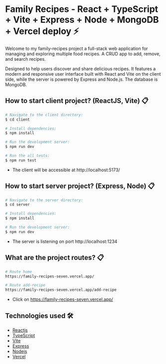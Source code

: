 # Family Recipes - React + TypeScript + Vite + Express + Node + MongoDB + Vercel deploy ⚡️

Welcome to my family-recipes project a full-stack web application for managing and exploring multiple food recipes. A CRUD app to add, remove, and search recipes.

Designed to help users discover and share delicious recipes. It features a modern and responsive user interface built with React and Vite on the client side, while the server is powered by Express and Node.js. The database is MongoDB.

## How to start client project? (ReactJS, Vite) 📋

```bash
# Navigate to the client directory:
$ cd client

# Install dependencies:
$ npm install

# Run the development server:
$ npm run dev

# Run the all tests:
$ npm run test

```

- The client will be accessible at http://localhost:5173/

## How to start server project? (Express, Node) 📋

```bash
# Navigate to the server directory:
$ cd server

# Install dependencies:
$ npm install

# Run the development server:
$ npm run dev

```

- The server is listening on port http://localhost:1234

## What are the project routes? 📋

```bash
# Route home
https://family-recipes-seven.vercel.app/

# Route add-recipe
https://family-recipes-seven.vercel.app/add-recipe
```

- Click on https://family-recipes-seven.vercel.app/

## Technologies used 🛠️

- [Reactjs](https://react.dev/)
- [TypeScript](https://www.typescriptlang.org/)
- [Vite](https://vitejs.dev/)
- [Express](https://expressjs.com/)
- [Nodejs](https://nodejs.org)
- [Vercel](https://vercel.com/)
